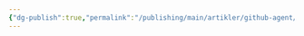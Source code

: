 ```yaml
---
{"dg-publish":true,"permalink":"/publishing/main/artikler/github-agent/","hide":true,"dgHomeLink":"false","dgShowBacklinks":"false","dgShowLocalGraph":"false","dgShowFileTree":"false","dgEnableSearch":"false","dgShowToc":"false","created":"2025-02-11T06:47:49.630+01:00"}
---
```


